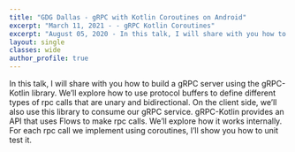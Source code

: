 ```yaml
---
title: "GDG Dallas - gRPC with Kotlin Coroutines on Android"
excerpt: "March 11, 2021 - - gRPC Kotlin Coroutines"
excerpt: "August 05, 2020 - In this talk, I will share with you how to build a gRPC server using the gRPC-Kotlin library. We’ll explore how to use protocol buffers to define different types of rpc calls that are unary and bidirectional."
layout: single
classes: wide
author_profile: true
---
```


In this talk, I will share with you how to build a gRPC server using the gRPC-Kotlin library. We’ll explore how to use protocol buffers to define different types of rpc calls that are unary and bidirectional. On the client side, we’ll also use this library to consume our gRPC service. gRPC-Kotlin provides an API that uses Flows to make rpc calls. We’ll explore how it works internally. For each rpc call we implement using coroutines, I’ll show you how to unit test it.

<br/>

<script async class="speakerdeck-embed" data-id="46e01fc77b0d474bb1d5052e7dae7e98" data-ratio="1.77777777777778" src="//speakerdeck.com/assets/embed.js"></script>
